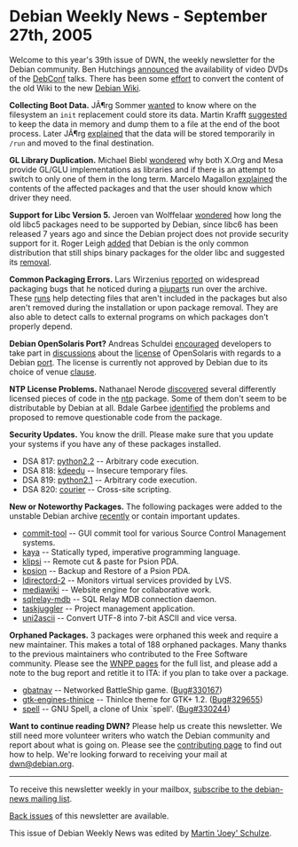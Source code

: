 
Debian Weekly News - September 27th, 2005
=========================================


Welcome to this year's 39th issue of DWN, the weekly newsletter for the
Debian community. Ben Hutchings [announced](https://lists.debian.org/debian-devel-announce/2005/09/msg00011.html) the availability of video DVDs of the [DebConf](https://www.debian.org/events/2005/0710-debconf) talks. There has been
some [effort](https://lists.debian.org/debian-devel/2005/09/msg00235.html) to convert the content of the old Wiki to the new [Debian Wiki](https://wiki.debian.org/).


**Collecting Boot Data.** JÃ¶rg Sommer [wanted](https://lists.debian.org/debian-devel/2005/08/msg01661.html)
to know where on the filesystem an `init` replacement could store
its data. Martin Krafft [suggested](https://lists.debian.org/debian-devel/2005/08/msg01663.html) to keep the data in memory and dump them to a file at the end of
the boot process. Later JÃ¶rg [explained](https://lists.debian.org/debian-devel/2005/08/msg01722.html)
that the data will be stored temporarily in `/run` and moved to the
final destination.


**GL Library Duplication.** Michael Biebl [wondered](https://lists.debian.org/debian-devel/2005/08/msg01816.html)
why both X.Org and Mesa provide GL/GLU implementations as libraries and
if there is an attempt to switch to only one of them in the long term.
Marcelo Magallon [explained](https://lists.debian.org/debian-devel/2005/08/msg01886.html) the contents of the affected packages and that the user should
know which driver they need.


**Support for Libc Version 5.** Jeroen van Wolffelaar [wondered](https://lists.debian.org/debian-devel/2005/09/msg00109.html)
how long the old libc5 packages need to be supported by Debian, since libc6
has been released 7 years ago and since the Debian project does not provide
security support for it. Roger Leigh [added](https://lists.debian.org/debian-devel/2005/09/msg00136.html)
that Debian is the only common distribution that still ships binary packages
for the older libc and suggested its [removal](https://bugs.debian.org/323139).


**Common Packaging Errors.** Lars Wirzenius [reported](https://lists.debian.org/debian-devel/2005/09/msg00137.html)
on widespread packaging bugs that he noticed during a [piuparts](https://packages.debian.org/piuparts) run over the archive.
These [runs](http://liw.iki.fi/liw/temp/piuparts-old-logs) help
detecting files that aren't included in the packages but also aren't removed
during the installation or upon package removal. They are also able to detect
calls to external programs on which packages don't properly depend.


**Debian OpenSolaris Port?** Andreas Schuldei [encouraged](https://lists.debian.org/debian-devel/2005/09/msg00227.html)
developers to take part in [discussions](http://www.opensolaris.org/os/discussions/) about the [license](http://www.opensolaris.org/jive/forum.jspa?forumID=32) of
OpenSolaris with regards to a Debian [port](http://www.opensolaris.org/jive/message.jspa?messageID=5914).
The license is currently not approved by Debian due to its choice of venue [clause](https://lists.debian.org/debian-devel/2005/09/msg00310.html).


**NTP License Problems.** Nathanael Nerode [discovered](https://lists.debian.org/debian-legal/2005/09/msg00280.html)
several differently licensed pieces of code in the [ntp](https://packages.debian.org/ntp) package. Some of them don't
seem to be distributable by Debian at all. Bdale Garbee [identified](https://lists.debian.org/debian-legal/2005/09/msg00315.html)
the problems and proposed to remove questionable code from the package.


**Security Updates.** You know the drill. Please make sure
that you update your systems if you have any of these packages installed.


* DSA 817: [python2.2](https://www.debian.org/security/2005/dsa-817) --
 Arbitrary code execution.
* DSA 818: [kdeedu](https://www.debian.org/security/2005/dsa-818) --
 Insecure temporary files.
* DSA 819: [python2.1](https://www.debian.org/security/2005/dsa-819) --
 Arbitrary code execution.
* DSA 820: [courier](https://www.debian.org/security/2005/dsa-820) --
 Cross-site scripting.


**New or Noteworthy Packages.** The following packages were
added to the unstable Debian archive [recently](https://packages.debian.org/unstable/newpkg_main) or contain
important updates.


* [commit-tool](https://packages.debian.org/unstable/devel/commit-tool)
 -- GUI commit tool for various Source Control Management systems.
* [kaya](https://packages.debian.org/unstable/devel/kaya)
 -- Statically typed, imperative programming language.
* [klipsi](https://packages.debian.org/unstable/otherosfs/klipsi)
 -- Remote cut & paste for Psion PDA.
* [kpsion](https://packages.debian.org/unstable/otherosfs/kpsion)
 -- Backup and Restore of a Psion PDA.
* [ldirectord-2](https://packages.debian.org/unstable/admin/ldirectord-2)
 -- Monitors virtual services provided by LVS.
* [mediawiki](https://packages.debian.org/unstable/web/mediawiki)
 -- Website engine for collaborative work.
* [sqlrelay-mdb](https://packages.debian.org/unstable/misc/sqlrelay-mdb)
 -- SQL Relay MDB connection daemon.
* [taskjuggler](https://packages.debian.org/unstable/kde/taskjuggler)
 -- Project management application.
* [uni2ascii](https://packages.debian.org/unstable/text/uni2ascii)
 -- Convert UTF-8 into 7-bit ASCII and vice versa.


**Orphaned Packages.** 3 packages were orphaned this week and
require a new maintainer. This makes a total of 188 orphaned packages. Many
thanks to the previous maintainers who contributed to the Free Software
community. Please see the [WNPP pages](https://www.debian.org/devel/wnpp/) for
the full list, and please add a note to the bug report and retitle it to ITA:
if you plan to take over a package.


* [gbatnav](https://packages.debian.org/unstable/gnome/gbatnav)
 -- Networked BattleShip game.
 ([Bug#330167](https://bugs.debian.org/330167))
* [gtk-engines-thinice](https://packages.debian.org/unstable/x11/gtk-engines-thinice)
 -- ThinIce theme for GTK+ 1.2.
 ([Bug#329655](https://bugs.debian.org/329655))
* [spell](https://packages.debian.org/unstable/text/spell)
 -- GNU Spell, a clone of Unix `spell'.
 ([Bug#330244](https://bugs.debian.org/330244))


**Want to continue reading DWN?** Please help us create this
newsletter. We still need more volunteer writers who watch the Debian
community and report about what is going on. Please see the [contributing page](https://www.debian.org/News/weekly/contributing) to find out how
to help. We're looking forward to receiving your mail at [dwn@debian.org](mailto:dwn@debian.org).




---



 To receive this newsletter weekly in your mailbox, [subscribe to the debian-news mailing list](https://lists.debian.org/debian-news/).



[Back issues](https://www.debian.org/News/weekly/) of this newsletter are available.



This issue of Debian Weekly News was edited by [Martin 'Joey' Schulze](mailto:dwn@debian.org).




